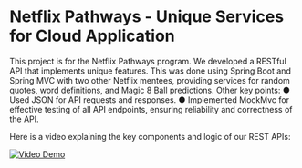 # Netflix Pathways - Unique Services for Cloud Application

This project is for the Netflix Pathways program. 
We developed a RESTful API that implements unique features. This was done using Spring Boot and Spring MVC with two other Netflix mentees, providing services for random quotes, word definitions, and Magic 8 Ball predictions.
Other key points:
● Used JSON for API requests and responses.
● Implemented MockMvc for effective testing of all API endpoints, ensuring reliability and correctness of the API.

Here is a video explaining the key components and logic of our REST APIs:

[![Video Demo](https://img.youtube.com/vi/j-SBI6vLaOs/0.jpg)](https://youtu.be/j-SBI6vLaOs)
